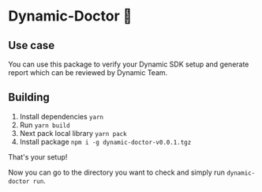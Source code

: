 # Dynamic-Doctor 💉



## Use case
You can use this package to verify your Dynamic SDK setup and generate report which can be reviewed by Dynamic Team. 
## Building

1. Install dependencies `yarn` 
2. Run `yarn build`
3. Next pack local library `yarn pack` 
4. Install package `npm i -g dynamic-doctor-v0.0.1.tgz`

That's your setup!

Now you can go to the directory you want to check and simply run `dynamic-doctor run`. 

